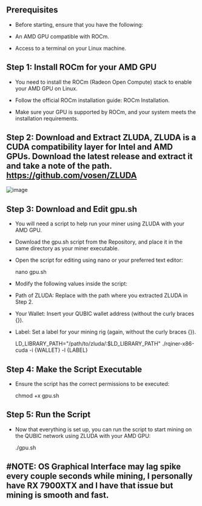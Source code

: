 ## **Prerequisites**

- Before starting, ensure that you have the following:
  
- An AMD GPU compatible with ROCm.
  
- Access to a terminal on your Linux machine.

  
## **Step 1: Install ROCm for your AMD GPU**

 - You need to install the ROCm (Radeon Open Compute) stack to enable your AMD GPU on Linux.
  
 - Follow the official ROCm installation guide: ROCm Installation.
  
 - Make sure your GPU is supported by ROCm, and your system meets the installation requirements.


## **Step 2: Download and Extract ZLUDA, ZLUDA is a CUDA compatibility layer for Intel and AMD GPUs. Download the latest release and extract it and take a note of the path.** https://github.com/vosen/ZLUDA

  ![image](https://github.com/user-attachments/assets/cbf666f7-c862-45d1-9b23-fef093deb076)


## **Step 3: Download and Edit gpu.sh**

 - You will need a script to help run your miner using ZLUDA with your AMD GPU.

 - Download the gpu.sh script from the Repository, and place it in the same directory as your miner executable.

 - Open the script for editing using nano or your preferred text editor:

    nano gpu.sh

 - Modify the following values inside the script:

 - Path of ZLUDA: Replace with the path where you extracted ZLUDA in Step 2.
  
 - Your Wallet: Insert your QUBIC wallet address (without the curly braces {}).
  
 - Label: Set a label for your mining rig (again, without the curly braces {}).

    LD_LIBRARY_PATH="/path/to/zluda/:$LD_LIBRARY_PATH" ./rqiner-x86-cuda -i {WALLET} -l {LABEL}


## **Step 4: Make the Script Executable**

  - Ensure the script has the correct permissions to be executed:

    chmod +x gpu.sh


## **Step 5: Run the Script**

  - Now that everything is set up, you can run the script to start mining on the QUBIC network using ZLUDA with your AMD GPU:

    ./gpu.sh



## **#NOTE: OS Graphical Interface may lag spike every couple seconds while mining, I personally have RX 7900XTX and I have that issue but mining is smooth and fast.**










